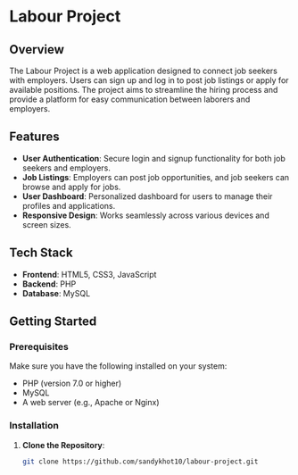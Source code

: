 # Labour Project

## Overview
The Labour Project is a web application designed to connect job seekers with employers. Users can sign up and log in to post job listings or apply for available positions. The project aims to streamline the hiring process and provide a platform for easy communication between laborers and employers.

## Features
- **User Authentication**: Secure login and signup functionality for both job seekers and employers.
- **Job Listings**: Employers can post job opportunities, and job seekers can browse and apply for jobs.
- **User Dashboard**: Personalized dashboard for users to manage their profiles and applications.
- **Responsive Design**: Works seamlessly across various devices and screen sizes.

## Tech Stack
- **Frontend**: HTML5, CSS3, JavaScript
- **Backend**: PHP
- **Database**: MySQL

## Getting Started

### Prerequisites
Make sure you have the following installed on your system:
- PHP (version 7.0 or higher)
- MySQL
- A web server (e.g., Apache or Nginx)

### Installation
1. **Clone the Repository**:
   ```bash
   git clone https://github.com/sandykhot10/labour-project.git
